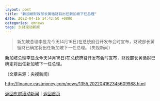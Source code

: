 ```yaml
---
layout: post
title: "新加坡财政部长黄循财将出任新加坡下任总理"
date: 2022-04-16 14:43:50 +0800
categories: emnews
tags: 东财滚动新闻
---
```

> 新加坡总理李显龙今天(4月16日)在总统府召开发布会时宣布，财政部长黄循财已确定将出任新加坡下一任总理。（央视新闻）

<p>新加坡总理李显龙今天(4月16日)在总统府召开发布会时宣布，财政部长黄循财已确定将出任新加坡下一任总理。 </p><p class="em_media">（文章来源：央视新闻）</p>

<http://finance.eastmoney.com/news/1355,202204162345609988.html>

[返回东财滚动新闻](//finews.withounder.com/emnews/)｜[返回首页](//finews.withounder.com/)